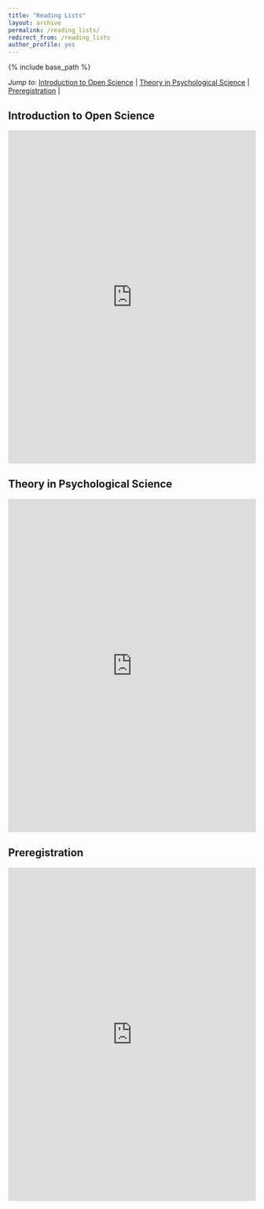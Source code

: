 ```yaml
---
title: "Reading Lists"
layout: archive
permalink: /reading_lists/
redirect_from: /reading_lists
author_profile: yes
---
```


{% include base_path %}

_Jump to:_ [Introduction to Open Science](#intro) \| [Theory in Psychological Science](#theory) \| [Preregistration](#prereg) \| 

<a name="intro"></a>
## Introduction to Open Science
<iframe src="https://mfr.de-1.osf.io/render?url=https://osf.io/download/qxbcs/?direct%26mode=render"
    width="100%"
    scrolling="yes"
    height="677px"
    marginheight="0"
    frameborder="0"
    allowfullscreen
    webkitallowfullscreen
></iframe>

<a name="theory"></a>
## Theory in Psychological Science
<iframe src="https://mfr.de-1.osf.io/render?url=https://osf.io/download/sugtp/?direct%26mode=render"
    width="100%"
    scrolling="yes"
    height="677px"
    marginheight="0"
    frameborder="0"
    allowfullscreen
    webkitallowfullscreen
></iframe>

<a name="prereg"></a>
## Preregistration
<iframe src="https://mfr.de-1.osf.io/render?url=https://osf.io/download/9tf6e/?direct%26mode=render"
    width="100%"
    scrolling="yes"
    height="677px"
    marginheight="0"
    frameborder="0"
    allowfullscreen
    webkitallowfullscreen
></iframe>

